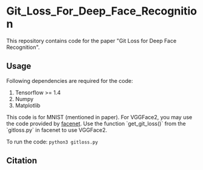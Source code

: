 # Git_Loss_For_Deep_Face_Recognition
This repository contains code for the paper "Git Loss for Deep Face Recognition". 

## Usage
Following dependencies are required for the code:

<ol>
  <li>Tensorflow >= 1.4 </li>
  <li>Numpy</li>
  <li>Matplotlib</li>
</ol>
This code is for MNIST (mentioned in paper). For VGGFace2, you may use the code provided by <a href="https://github.com/davidsandberg/facenet">facenet</a>. Use the function `get_git_loss()` from the `gitloss.py` in facenet to use VGGFace2. 

To run the code: `python3 gitloss.py`
## Citation
